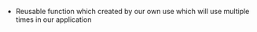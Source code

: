 -   Reusable function which created by our own use which will use multiple times in our application
